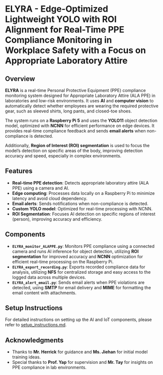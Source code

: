 # ELYRA - Edge-Optimized Lightweight YOLO with ROI Alignment for Real-Time PPE Compliance Monitoring in Workplace Safety with a Focus on Appropriate Laboratory Attire

## Overview

**ELYRA** is a real-time Personal Protective Equipment (PPE) compliance monitoring system designed for Appropriate Laboratory Attire (ALA PPE) in laboratories and low-risk environments. It uses **AI** and **computer vision** to automatically detect whether employees are wearing the required protective gear, such as sleeved shirts, long pants, and closed-toe shoes.

The system runs on a **Raspberry Pi 5** and uses the **YOLO11** object detection model, optimized with **NCNN** for efficient performance on edge devices. It provides real-time compliance feedback and sends **email alerts** when non-compliance is detected.

Additionally, **Region of Interest (ROI) segmentation** is used to focus the model’s detection on specific areas of the body, improving detection accuracy and speed, especially in complex environments.

## Features

- **Real-time PPE detection**: Detects appropriate laboratory attire (ALA PPE) using a camera and AI.
- **Edge computing**: Processes data locally on a Raspberry Pi to minimize latency and avoid cloud dependency.
- **Email alerts**: Sends notifications when non-compliance is detected.
- **Custom YOLO model**: Optimized for real-time processing with NCNN.
- **ROI Segmentation**: Focuses AI detection on specific regions of interest (person), improving accuracy and efficiency.

## Components

- **`ELYRA_monitor_ALAPPE.py`**: Monitors PPE compliance using a connected camera and runs AI inference for object detection, utilizing **ROI segmentation** for improved accuracy and **NCNN** optimization for efficient real-time processing on the Raspberry Pi.
- **`ELYRA_export_recording.py`**: Exports recorded compliance data for analysis, utilizing **NFS** for centralized storage and easy access to the logged data across multiple devices.
- **`ELYRA_alert_email.py`**: Sends email alerts when PPE violations are detected, using **SMTP** for email delivery and **MIME** for formatting the email content with attachments.

## Setup Instructions

For detailed instructions on setting up the AI and IoT components, please refer to [setup_instructions.md](docs/export_recording_setup_instructions.md).

## Acknowledgments

- Thanks to **Mr. Herrick** for guidance and **Ms. Jiehan** for initial model training ideas.
- Special thanks to **Prof. Yap** for supervision and **Mr. Tay** for insights on PPE compliance in lab environments.
